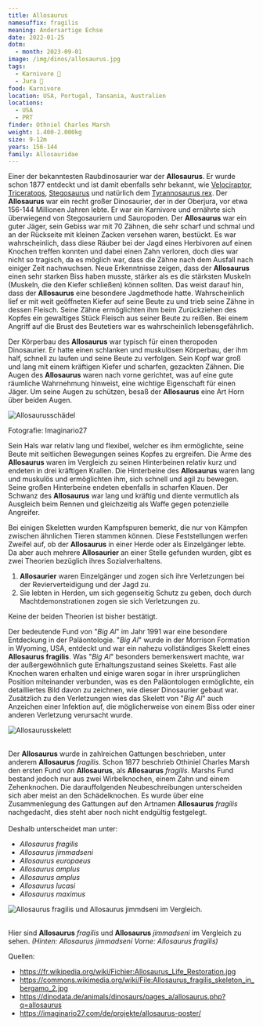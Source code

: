 ```yaml
---
title: Allosaurus
namesuffix: fragilis
meaning: Andersartige Echse
date: 2022-01-25
dotm:
  - month: 2023-09-01
image: /img/dinos/allosaurus.jpg
tags:
  - Karnivore 🥩
  - Jura 🦴
food: Karnivore
location: USA, Portugal, Tansania, Australien
locations:
  - USA
  - PRT
finder: Othniel Charles Marsh
weight: 1.400-2.000kg
size: 9-12m
years: 156-144
family: Allosauridae
---
```

Einer der bekanntesten Raubdinosaurier war der **Allosaurus**. Er wurde schon 1877 entdeckt und ist damit ebenfalls sehr bekannt, wie [Velociraptor](dinos/velociraptor/), [Triceratops](dinos/triceratops/), [Stegosaurus](dinos/stegosaurus/) und natürlich dem [Tyrannosaurus rex](dinos/tyrannosaurus-rex/). Der **Allosaurus** war ein recht großer Dinosaurier, der in der Oberjura, vor etwa 156-144 Millionen Jahren lebte. Er war ein Karnivore und ernährte sich überwiegend von Stegosauriern und Sauropoden. Der **Allosaurus** war ein guter Jäger, sein Gebiss war mit 70 Zähnen, die sehr scharf und schmal und an der Rückseite mit kleinen Zacken versehen waren, bestückt. Es war wahrscheinlich, dass diese Räuber bei der Jagd eines Herbivoren auf einen Knochen treffen konnten und dabei einen Zahn verloren, doch dies war nicht so tragisch, da es möglich war, dass die Zähne nach dem Ausfall nach einiger Zeit nachwuchsen.  Neue Erkenntnisse zeigen, dass der **Allosaurus** einen sehr starken Biss haben musste, stärker als es die stärksten Muskeln (Muskeln, die den Kiefer schließen) können sollten. Das weist darauf hin, dass der **Allosaurus** eine besondere Jagdmethode hatte. Wahrscheinlich lief er mit weit geöffneten Kiefer auf seine Beute zu und trieb seine Zähne in dessen Fleisch. Seine Zähne ermöglichten ihm beim Zurückziehen des Kopfes ein gewaltiges Stück Fleisch aus seiner Beute zu reißen. Bei einem Angriff auf die Brust des Beutetiers war es wahrscheinlich lebensgefährlich. 

Der Körperbau des **Allosaurus** war typisch für einen theropoden Dinosaurier. Er hatte einen schlanken und muskulösen Körperbau, der ihm half, schnell zu laufen und seine Beute zu verfolgen. Sein Kopf war groß und lang mit einem kräftigen Kiefer und scharfen, gezackten Zähnen. Die Augen des **Allosaurus** waren nach vorne gerichtet, was auf eine gute räumliche Wahrnehmung hinweist, eine wichtige Eigenschaft für einen Jäger. Um seine Augen zu schützen, besaß der **Allosaurus** eine Art Horn über beiden Augen.

![Allosaurusschädel](/img/dinos/img_4281.jpeg)

Fotografie: Imaginario27

Sein Hals war relativ lang und flexibel, welcher es ihm ermöglichte, seine Beute mit seitlichen Bewegungen seines Kopfes zu ergreifen. Die Arme des **Allosaurus** waren im Vergleich zu seinen Hinterbeinen relativ kurz und endeten in drei kräftigen Krallen.
Die Hinterbeine des **Allosaurus** waren lang und muskulös und ermöglichten ihm, sich schnell und agil zu bewegen. Seine großen Hinterbeine endeten ebenfalls in scharfen Klauen. 
Der Schwanz des **Allosaurus** war lang und kräftig und diente vermutlich als Ausgleich beim Rennen und gleichzeitig als Waffe gegen potenzielle Angreifer. 

Bei einigen Skeletten wurden Kampfspuren bemerkt, die nur von Kämpfen zwischen ähnlichen Tieren stammen können. Diese Feststellungen werfen Zweifel auf, ob der **Allosaurus** in einer Herde oder als Einzelgänger lebte. Da aber auch mehrere **Allosaurier** an einer Stelle gefunden wurden, gibt es zwei Theorien bezüglich ihres Sozialverhaltens.

1. **Allosaurier** waren Einzelgänger und zogen sich ihre Verletzungen bei der Revierverteidigung und der Jagd zu. 
2. Sie lebten in Herden, um sich gegenseitig Schutz zu geben, doch durch Machtdemonstrationen zogen sie sich Verletzungen zu.

Keine der beiden Theorien ist bisher bestätigt.

Der bedeutende Fund von "*Big Al*" im Jahr 1991 war eine besondere Entdeckung in der Paläontologie. "*Big Al*" wurde in der Morrison Formation in Wyoming, USA, entdeckt und war ein nahezu vollständiges Skelett eines **Allosaurus fragilis**.
Was "*Big Al*" besonders bemerkenswert machte, war der außergewöhnlich gute Erhaltungszustand seines Skeletts. Fast alle Knochen waren erhalten und einige waren sogar in ihrer ursprünglichen Position miteinander verbunden, was es den Paläontologen ermöglichte, ein detailliertes Bild davon zu zeichnen, wie dieser Dinosaurier gebaut war.
Zusätzlich zu den Verletzungen wies das Skelett von "*Big* *Al*" auch Anzeichen einer Infektion auf, die möglicherweise von einem Biss oder einer anderen Verletzung verursacht wurde.

![Allosaurusskelett](/img/dinos/allosaurus-skelett.jpg)

\
Der **Allosaurus** wurde in zahlreichen Gattungen beschrieben, unter anderem **Allosaurus** *fragilis*. Schon 1877 beschrieb Othiniel Charles Marsh den ersten Fund von **Allosaurus**, als **Allosaurus** *fragilis*. Marshs Fund bestand jedoch nur aus zwei Wirbelknochen, einem Zahn und einem Zehenknochen. Die darauffolgenden Neubeschreibungen unterscheiden sich aber meist an den Schädelknochen. Es wurde über eine Zusammenlegung des Gattungen auf den Artnamen **Allosaurus** *fragilis* nachgedacht, dies steht aber noch nicht endgültig festgelegt. \
\
Deshalb unterscheidet man unter:

* *Allosaurus fragilis*
* *Allosaurus jimmadseni*
* *Allosaurus europaeus*
* *Allosaurus amplus*
* *Allosaurus amplus*
* *Allosaurus lucasi*
* *Allosaurus maximus*

![Allosaurus fragilis und Allosaurus jimmdseni im Vergleich.](/img/dinos/img_4562.jpeg)

\
Hier sind **Allosaurus** *fragilis* und **Allosaurus** *jimmadseni* im Vergleich zu sehen. *(Hinten: Allosaurus jimmadseni Vorne: Allosaurus fragilis)*

Quellen:

* <https://fr.wikipedia.org/wiki/Fichier:Allosaurus_Life_Restoration.jpg>
* <https://commons.wikimedia.org/wiki/File:Allosaurus_fragilis_skeleton_in_bergamo_2.jpg>
* <https://dinodata.de/animals/dinosaurs/pages_a/allosaurus.php?q=allosaurus>
* <https://imaginario27.com/de/projekte/allosaurus-poster/>